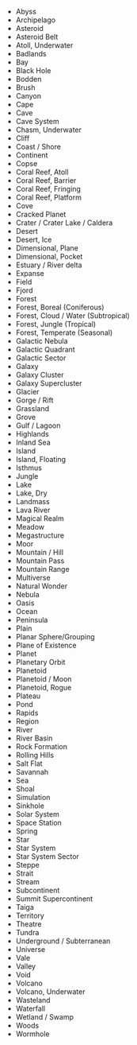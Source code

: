 - Abyss
- Archipelago
- Asteroid
- Asteroid Belt
- Atoll, Underwater
- Badlands
- Bay
- Black Hole
- Bodden
- Brush
- Canyon
- Cape
- Cave
- Cave System
- Chasm, Underwater
- Cliff
- Coast / Shore
- Continent
- Copse
- Coral Reef, Atoll
- Coral Reef, Barrier
- Coral Reef, Fringing
- Coral Reef, Platform
- Cove
- Cracked Planet
- Crater / Crater Lake / Caldera
- Desert
- Desert, Ice
- Dimensional, Plane
- Dimensional, Pocket
- Estuary / River delta
- Expanse
- Field
- Fjord
- Forest
- Forest, Boreal (Coniferous)
- Forest, Cloud / Water (Subtropical)
- Forest, Jungle (Tropical)
- Forest, Temperate (Seasonal)
- Galactic Nebula
- Galactic Quadrant
- Galactic Sector
- Galaxy
- Galaxy Cluster
- Galaxy Supercluster
- Glacier
- Gorge / Rift
- Grassland
- Grove
- Gulf / Lagoon
- Highlands
- Inland Sea
- Island
- Island, Floating
- Isthmus
- Jungle
- Lake
- Lake, Dry
- Landmass
- Lava River
- Magical Realm
- Meadow
- Megastructure
- Moor
- Mountain / Hill
- Mountain Pass
- Mountain Range
- Multiverse
- Natural Wonder
- Nebula
- Oasis
- Ocean
- Peninsula
- Plain
- Planar Sphere/Grouping
- Plane of Existence
- Planet
- Planetary Orbit
- Planetoid
- Planetoid / Moon
- Planetoid, Rogue
- Plateau
- Pond
- Rapids
- Region
- River
- River Basin
- Rock Formation
- Rolling Hills
- Salt Flat
- Savannah
- Sea
- Shoal
- Simulation
- Sinkhole
- Solar System
- Space Station
- Spring
- Star
- Star System
- Star System Sector
- Steppe
- Strait
- Stream
- Subcontinent
- Summit Supercontinent
- Taiga
- Territory
- Theatre
- Tundra
- Underground / Subterranean
- Universe
- Vale
- Valley
- Void
- Volcano
- Volcano, Underwater
- Wasteland
- Waterfall
- Wetland / Swamp
- Woods
- Wormhole